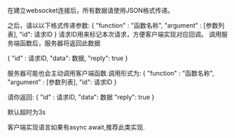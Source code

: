 在建立websocket连接后，所有数据请使用JSON格式传递。

之后，请以以下格式传递参数:
{
"function" : "函数名称",
"argument" : [参数列表],
"id": 请求ID } 请求ID用来标记本次请求，方便客户端实现对应回调。 调用服务端函数后，服务器将返回此数据

{
"id" : 请求ID,
"data": 数据,
"reply": true }

服务器可能也会主动调用客户端函数.调用形式为:
{
"function" : "函数名称",
"argument" : [参数列表],
"id": 请求ID }

请你返回:
{
"id" : 请求ID,
"data": 数据
"reply": true }

默认超时为3s

客户端实现语言如果有async await,推荐此类实现.